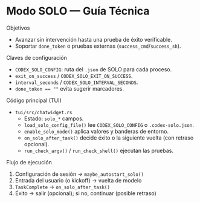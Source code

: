 # Modo SOLO — Guía Técnica

Objetivos
- Avanzar sin intervención hasta una prueba de éxito verificable.
- Soportar `done_token` o pruebas externas (`success_cmd`/`success_sh`).

Claves de configuración
- `CODEX_SOLO_CONFIG`: ruta del `.json` de SOLO para cada proceso.
- `exit_on_success` / `CODEX_SOLO_EXIT_ON_SUCCESS`.
- `interval_seconds` / `CODEX_SOLO_INTERVAL_SECONDS`.
- `done_token == ""` evita sugerir marcadores.

Código principal (TUI)
- `tui/src/chatwidget.rs`
  - Estado: `solo_*` campos.
  - `load_solo_config_file()` lee `CODEX_SOLO_CONFIG` o `.codex-solo.json`.
  - `enable_solo_mode()` aplica valores y banderas de entorno.
  - `on_solo_after_task()` decide éxito o la siguiente vuelta (con retraso opcional).
  - `run_check_argv()` / `run_check_shell()` ejecutan las pruebas.

Flujo de ejecución
1. Configuración de sesión → `maybe_autostart_solo()`
2. Entrada del usuario (o kickoff) → vuelta de modelo
3. `TaskComplete` → `on_solo_after_task()`
4. Éxito → salir (opcional); si no, continuar (posible retraso)

